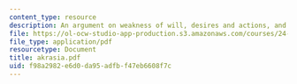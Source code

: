 ```yaml
---
content_type: resource
description: An argument on weakness of will, desires and actions, and possible responses.
file: https://ol-ocw-studio-app-production.s3.amazonaws.com/courses/24-200-ancient-philosophy-fall-2004/f98a2982e6d0da95adfbf47eb6608f7c_akrasia.pdf
file_type: application/pdf
resourcetype: Document
title: akrasia.pdf
uid: f98a2982-e6d0-da95-adfb-f47eb6608f7c
---
```

